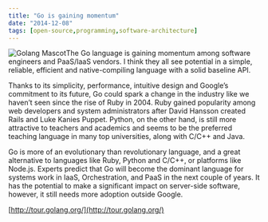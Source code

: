 ```yaml
---
title: "Go is gaining momentum"
date: "2014-12-08"
tags: [open-source,programming,software-architecture]
---
```


![Golang Mascot](http://kewnode.files.wordpress.com/2013/08/golang.jpg)The Go language is gaining momentum among software engineers and PaaS/IaaS vendors. I think they all see potential in a simple, reliable, efficient and native-compiling language with a solid baseline API.

Thanks to its simplicity, performance, intuitive design and Google’s commitment to its future, Go could spark a change in the industry like we haven’t seen since the rise of Ruby in 2004. Ruby gained popularity among web developers and system administrators after David Hansson created Rails and Luke Kanies Puppet. Python, on the other hand, is still more attractive to teachers and academics and seems to be the preferred teaching language in many top universities, along with C/C++ and Java.

Go is more of an evolutionary than revolutionary language, and a great alternative to languages like Ruby, Python and C/C++, or platforms like Node.js. Experts predict that Go will become the dominant language for systems work in IaaS, Orchestration, and PaaS in the next couple of years. It has the potential to make a significant impact on server-side software, however, it still needs more adoption outside Google.

[http://tour.golang.org/](http://tour.golang.org/)
